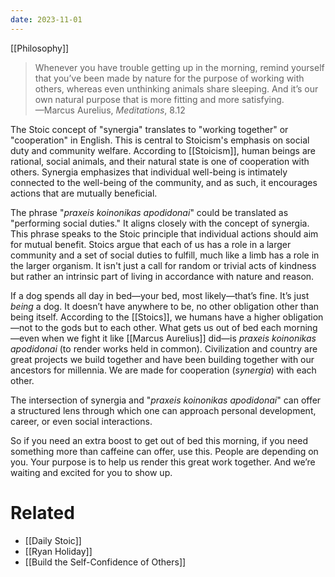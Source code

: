 ```yaml
---
date: 2023-11-01
---
```


[[Philosophy]]

> Whenever you have trouble getting up in the morning, remind yourself that you’ve been made by nature for the purpose of working with others, whereas even unthinking animals share sleeping. And it’s our own natural purpose that is more fitting and more satisfying.  
> —Marcus Aurelius, _Meditations_, 8.12

The Stoic concept of "synergia" translates to "working together" or "cooperation" in English. This is central to Stoicism's emphasis on social duty and community welfare. According to [[Stoicism]], human beings are rational, social animals, and their natural state is one of cooperation with others. Synergia emphasizes that individual well-being is intimately connected to the well-being of the community, and as such, it encourages actions that are mutually beneficial.

The phrase "_praxeis koinonikas apodidonai_" could be translated as "performing social duties." It aligns closely with the concept of synergia. This phrase speaks to the Stoic principle that individual actions should aim for mutual benefit. Stoics argue that each of us has a role in a larger community and a set of social duties to fulfill, much like a limb has a role in the larger organism. It isn't just a call for random or trivial acts of kindness but rather an intrinsic part of living in accordance with nature and reason.

If a dog spends all day in bed—your bed, most likely—that’s fine. It’s just _being_ a dog. It doesn’t have anywhere to be, no other obligation other than being itself. According to the [[Stoics]], we humans have a higher obligation—not to the gods but to each other. What gets us out of bed each morning—even when we fight it like [[Marcus Aurelius]] did—is _praxeis koinonikas apodidonai_ (to render works held in common). Civilization and country are great projects we build together and have been building together with our ancestors for millennia. We are made for cooperation (_synergia_) with each other.

The intersection of synergia and "_praxeis koinonikas apodidonai_" can offer a structured lens through which one can approach personal development, career, or even social interactions. 

So if you need an extra boost to get out of bed this morning, if you need something more than caffeine can offer, use this. People are depending on you. Your purpose is to help us render this great work together. And we’re waiting and excited for you to show up.

# Related
- [[Daily Stoic]]
- [[Ryan Holiday]]
- [[Build the Self-Confidence of Others]]

